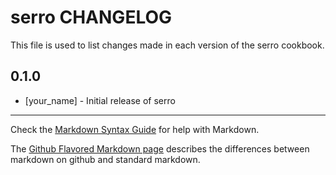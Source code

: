 serro CHANGELOG
===============

This file is used to list changes made in each version of the serro cookbook.

0.1.0
-----
- [your_name] - Initial release of serro

- - -
Check the [Markdown Syntax Guide](http://daringfireball.net/projects/markdown/syntax) for help with Markdown.

The [Github Flavored Markdown page](http://github.github.com/github-flavored-markdown/) describes the differences between markdown on github and standard markdown.
